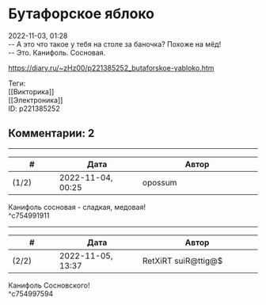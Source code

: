 Бутафорское яблоко
==================

  
2022-11-03, 01:28  
 -- А это что такое у тебя на столе за баночка? Похоже на мёд!   
 -- Это. Канифоль. Сосновая.   
  
<https://diary.ru/~zHz00/p221385252_butaforskoe-yabloko.htm>  
  
Теги:  
[[Викторика]]  
[[Электроника]]  
ID: p221385252  


Комментарии: 2
--------------

  


---



|         #         |              Дата              |                     Автор                     |           ID           |
| --- | --- | --- | --- |
| (1/2) | 2022-11-04, 00:25 | opossum | c754991911 |

  
 Канифоль сосновая - сладкая, медовая!   
 ^c754991911

---



|         #         |              Дата              |                     Автор                     |           ID           |
| --- | --- | --- | --- |
| (2/2) | 2022-11-05, 13:37 | RetXiRT suiR@ttig@$ | c754997594 |

  
 Канифоль Сосновского!   
 ^c754997594